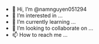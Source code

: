 - 👋 Hi, I’m @namnguyen051294
- 👀 I’m interested in ...
- 🌱 I’m currently learning ...
- 💞️ I’m looking to collaborate on ...
- 📫 How to reach me ...

<!---
namnguyen051294/namnguyen051294 is a ✨ special ✨ repository because its `README.md` (this file) appears on your GitHub profile.
You can click the Preview link to take a look at your changes.
--->
